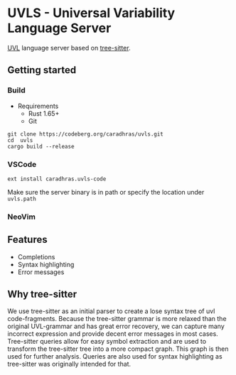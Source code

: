 # UVLS - Universal Variability Language Server
[UVL](https://github.com/Universal-Variability-Language) language server based on [tree-sitter](https://github.com/tree-sitter/tree-sitter).

## Getting started
### Build
- Requirements
    - Rust 1.65+
    - Git
```
git clone https://codeberg.org/caradhras/uvls.git
cd  uvls
cargo build --release
```

### VSCode
```
ext install caradhras.uvls-code
```
Make sure the server binary is in path or specify the location under `uvls.path`
### NeoVim

## Features
- Completions
- Syntax highlighting
- Error messages
## Why tree-sitter
We use tree-sitter as an initial parser to create a lose syntax tree of uvl code-fragments.
Because the tree-sitter grammar is more relaxed than the original UVL-grammar and has great error recovery,
we can capture many incorrect expression and provide decent error messages in most cases.
Tree-sitter queries allow for easy symbol extraction and are used to transform the tree-sitter tree into a more compact graph.
This graph is then used for further analysis.
Queries are also used for syntax highlighting as tree-sitter was originally intended for that.




